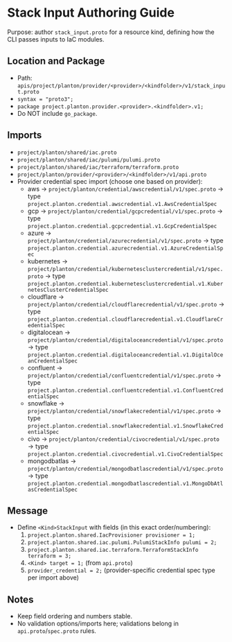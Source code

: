 # Stack Input Authoring Guide

Purpose: author `stack_input.proto` for a resource kind, defining how the CLI passes inputs to IaC modules.

## Location and Package
- Path: `apis/project/planton/provider/<provider>/<kindfolder>/v1/stack_input.proto`
- `syntax = "proto3";`
- `package project.planton.provider.<provider>.<kindfolder>.v1;`
- Do NOT include `go_package`.

## Imports
- `project/planton/shared/iac.proto`
- `project/planton/shared/iac/pulumi/pulumi.proto`
- `project/planton/shared/iac/terraform/terraform.proto`
- `project/planton/provider/<provider>/<kindfolder>/v1/api.proto`
- Provider credential spec import (choose one based on provider):
  - aws → `project/planton/credential/awscredential/v1/spec.proto` → type `project.planton.credential.awscredential.v1.AwsCredentialSpec`
  - gcp → `project/planton/credential/gcpcredential/v1/spec.proto` → type `project.planton.credential.gcpcredential.v1.GcpCredentialSpec`
  - azure → `project/planton/credential/azurecredential/v1/spec.proto` → type `project.planton.credential.azurecredential.v1.AzureCredentialSpec`
  - kubernetes → `project/planton/credential/kubernetesclustercredential/v1/spec.proto` → type `project.planton.credential.kubernetesclustercredential.v1.KubernetesClusterCredentialSpec`
  - cloudflare → `project/planton/credential/cloudflarecredential/v1/spec.proto` → type `project.planton.credential.cloudflarecredential.v1.CloudflareCredentialSpec`
  - digitalocean → `project/planton/credential/digitaloceancredential/v1/spec.proto` → type `project.planton.credential.digitaloceancredential.v1.DigitalOceanCredentialSpec`
  - confluent → `project/planton/credential/confluentcredential/v1/spec.proto` → type `project.planton.credential.confluentcredential.v1.ConfluentCredentialSpec`
  - snowflake → `project/planton/credential/snowflakecredential/v1/spec.proto` → type `project.planton.credential.snowflakecredential.v1.SnowflakeCredentialSpec`
  - civo → `project/planton/credential/civocredential/v1/spec.proto` → type `project.planton.credential.civocredential.v1.CivoCredentialSpec`
  - mongodbatlas → `project/planton/credential/mongodbatlascredential/v1/spec.proto` → type `project.planton.credential.mongodbatlascredential.v1.MongoDbAtlasCredentialSpec`

## Message
- Define `<Kind>StackInput` with fields (in this exact order/numbering):
  1. `project.planton.shared.IacProvisioner provisioner = 1;`
  2. `project.planton.shared.iac.pulumi.PulumiStackInfo pulumi = 2;`
  3. `project.planton.shared.iac.terraform.TerraformStackInfo terraform = 3;`
  4. `<Kind> target = 1;` (from `api.proto`)
  5. `provider_credential = 2;` (provider-specific credential spec type per import above)

## Notes
- Keep field ordering and numbers stable.
- No validation options/imports here; validations belong in `api.proto`/`spec.proto` rules.
